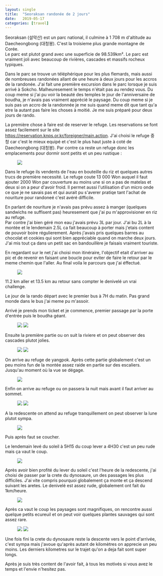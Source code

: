 ```yaml
---
layout: single
title:  "Seoraksan randonée de 2 jours"
date:   2019-05-17
categories: [travel]
---
```



Seoraksan (설악산) est un parc national, il culmine à 1 708 m d'altitude au Daecheongbong (대청봉). C'est la troisieme plus grande montagne de Corée.  
Le parc est plutot grand avec une superficie de 98.539km². Le parc est vraiment joli avec beaucoup de rivières, cascades et massifs rocheux typiques.
 
 Dans le parc se trouve un téléphérique pour les plus flemards, mais aussi de nombreuses randonées allant de une heure à deux jours pour les accros de la randonée.
J'ai fait une première excursion dans le parc lorsque je suis arrivé à Sokcho. Malheuresement le temps n'était pas au rendez vous. Du coup meme si j'ai pu voir la beauté des temples le jour de l'anniversaire de boudha, je n'avais pas vraiment apprécié le paysage.
Du coup meme si je suis pas un accro de la randonnée je me suis quand meme dit que tant qu'a etre la autant pas faire les choses à moitié. 
Je me suis préparé pour deux jours de rando.


La première chose à faire est de reserver le refuge.
Les reservations se font assez facilement sur le site <https://reservation.knps.or.kr/foreigner/main.action>.
J'ai choisi le refuge 중청 car c'est le mieux equipé et c'est le plus haut juste à coté de Daecheongbong (대청봉).
Par contre ca reste un refuge donc les emplacements pour dormir sont petits et un peu rustique :
<figure>
	<img src="/assets/images/seoraksan/20190516_shelter.jpg">
</figure>
Dans le refuge ils vendents de l'eau en bouteille du riz et quelques autres trucs de première necessité. 
Le refuge coute 13 000 Won auquel il faut ajouter 2000 Won par couverture au moins une si on a pas de matelas et deux si on a peur d'avoir froid.
Il permet aussi l'utilisation d'un micro onde ce que je ne savais pas et qui aurait pu s'averer pratiqe tant l'achat de nouriture pour randoneé c'est avéré difficile.

En parlant de nouriture je n'avais pas prévu assez à manger (quelques sandwichs ne suffisent pas) heuresement que j'ai pu m'approvisioner en riz au refuge.  
Par contre j'ai bien géré mon eau j'avais prévu 3L par jour. 
J'ai bu 2L à la montée et le lendemain 2.5L ca fait beaucoup à porter mais j'etais content de pouvoir boire régulierement.
Après j'avais pris quelques barres au chocolat et cookies qui sont bien appréciable quand on marche deux jours. 
J'ai mis tout ça dans un petit sac en bandouillère je faisais vraiment touriste. 

En regardant sur le net j'ai choisi mon itinéraire, l'objectif etait d'arriver au pic et de revenir en faisant une boucle pour eviter de faire le retour par le meme chemin que l'aller. 
Au final voila le parcours que j'ai éffectué.
<figure>
	<img src="/assets/images/seoraksan/20190516_trail.jpg">
</figure>
11.2 km aller et 13.5 km au retour sans compter le denivelé un vrai challenge.

Le jour de la rando départ avec le premier bus à 7H du matin.
Pas grand monde dans le bus j'ai meme pu m'assoir.

Arrivé je prends mon ticket et je commence, premier passage par la porte d'entrée puis le boudha géant.
<figure>
	<img src="/assets/images/seoraksan/20190516_entrance.jpg">
	<img src="/assets/images/seoraksan/20190516_budha.jpg">
</figure>
Ensuite la première partie ou on suit la riviere et on peut observer des cascades plutot jolies.
<figure>
	<img src="/assets/images/seoraksan/20190516_falls.jpg">
	<img src="/assets/images/seoraksan/20190516_bridge.jpg">
</figure>
On arrive au refuge de yangpok. Après cette partie globalement c'est un peu moins fun de la montée assez raide en partie sur des escaliers.
Jusqu'au moment où la vue se dégage.
<figure>
	<img src="/assets/images/seoraksan/20190516_pinkFlower.jpg">
</figure>

Enfin on arrive au refuge ou on passera la nuit mais avant il faut arriver au sommet. 
<figure>
	<img src="/assets/images/seoraksan/20190516_peak.JPG">
	<img src="/assets/images/seoraksan/20190516_view1.jpg">
</figure>
A la redescente on attend au refuge tranquillement on peut observer la lune plutot sympa.
<figure>
	<img src="/assets/images/seoraksan/20190516_moon.jpg">
</figure>
Puis après faut se coucher. 


Le lendemain levé du soleil à 5H15 du coup lever a 4H30 c'est un peu rude mais ça vaut le coup. 
<figure>
	<img src="/assets/images/seoraksan/20190516_sunrise.JPG">
</figure>
Après avoir bien profité du lever du soleil c'est l'heure de la redescente, j'ai choisi de passer par la crete du dynosaure, un des passages les plus difficiles.
J'ai vite compris pourquoi globalement ça monte et ça descend suivant les aretes. 
Le denivelé est assez rude, globalement ont fait du 1km/heure.
<figure>
 	<img src="/assets/images/seoraksan/20190517_dino">
</figure>
Après ca vaut le coup les paysages sont magnifiques, on rencontre aussi quelque petits ecureuil et on peut voir quelques plantes sauvages qui sont assez rare.
<figure>
    <img src="/assets/images/seoraksan/20190517_mountainShadow">
  	<img src="/assets/images/seoraksan/20190517_eldeweiss">
 </figure>
 Une fois fini la crete du dynosaure reste la descente vers le point d'arrivée, c'est sympa mais j'avoue qu'après autant de kilomètres on apprecie un peu moins. 
 Les derniers kilometres sur le trajet qu'on a deja fait sont super longs.
 
 Après je suis très content de l'avoir fait, à tous les motivés si vous avez le temps et l'envie n'hesitez pas. 
 